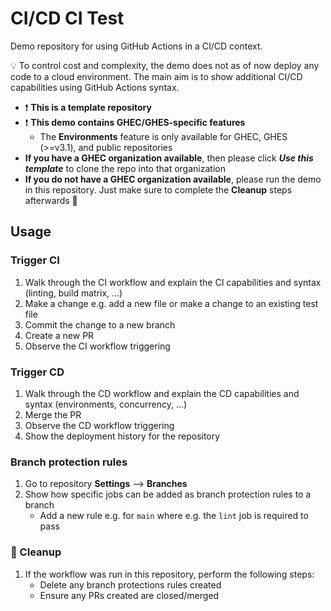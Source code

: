 # CI/CD CI Test

Demo repository for using GitHub Actions in a CI/CD context.

:bulb: To control cost and complexity, the demo does not as of now deploy any code to a cloud environment. The main aim is to show additional CI/CD capabilities using GitHub Actions syntax. 

- :exclamation: **This is a template repository**
- :exclamation: **This demo contains GHEC/GHES-specific features**
  - The **Environments** feature is only available for GHEC, GHES (>=v3.1), and public repositories
- **If you have a GHEC organization available**, then please click ***Use this template*** to clone the repo into that organization
- **If you do not have a GHEC organization available**, please run the demo in this repository. Just make sure to complete the **Cleanup** steps afterwards :house_with_garden:

## Usage 

### Trigger CI 

1. Walk through the CI workflow and explain the CI capabilities and syntax (linting, build matrix, ...)
1. Make a change e.g. add a new file or make a change to an existing test file
1. Commit the change to a new branch
1. Create a new PR
1. Observe the CI workflow triggering

### Trigger CD 

1. Walk through the CD workflow and explain the CD capabilities and syntax (environments, concurrency, ...)
1. Merge the PR
1. Observe the CD workflow triggering
1. Show the deployment history for the repository

### Branch protection rules

1. Go to repository **Settings** --> **Branches**
1. Show how specific jobs can be added as branch protection rules to a branch
    - Add a new rule e.g. for `main` where e.g. the `lint` job is required to pass

### :house_with_garden: Cleanup

1. If the workflow was run in this repository, perform the following steps:
    - Delete any branch protections rules created
    - Ensure any PRs created are closed/merged


